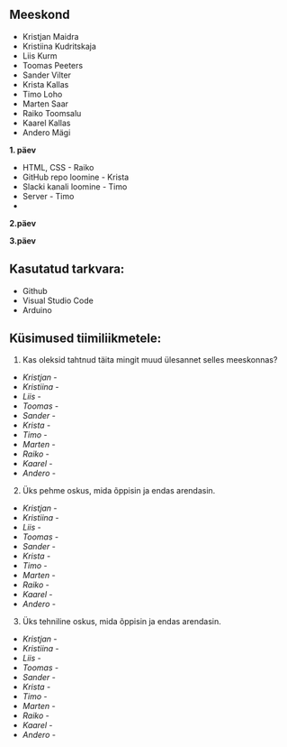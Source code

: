 ## Meeskond
- Kristjan Maidra
- Kristiina Kudritskaja
- Liis Kurm
- Toomas Peeters
- Sander Vilter
- Krista Kallas
- Timo Loho
- Marten Saar
- Raiko Toomsalu
- Kaarel Kallas
- Andero Mägi

**1. päev**

- HTML, CSS - Raiko
- GitHub repo loomine - Krista
- Slacki kanali loomine - Timo
- Server - Timo
- 

**2.päev**


**3.päev**


## Kasutatud tarkvara:
- Github
- Visual Studio Code
- Arduino

## Küsimused tiimiliikmetele: 
1. Kas oleksid tahtnud täita mingit muud ülesannet selles meeskonnas?
* _Kristjan_ -
* _Kristiina_ -
* _Liis_ -
* _Toomas_ -
* _Sander_ -
* _Krista_ -
* _Timo_ -
* _Marten_ -
* _Raiko_ -
* _Kaarel_ -
* _Andero_ -
   
2. Üks pehme oskus, mida õppisin ja endas arendasin.
* _Kristjan_ -
* _Kristiina_ -
* _Liis_ -
* _Toomas_ -
* _Sander_ -
* _Krista_ -
* _Timo_ -
* _Marten_ -
* _Raiko_ -
* _Kaarel_ -
* _Andero_ -

3. Üks tehniline oskus, mida õppisin ja endas arendasin.
* _Kristjan_ -
* _Kristiina_ -
* _Liis_ -
* _Toomas_ -
* _Sander_ -
* _Krista_ -
* _Timo_ -
* _Marten_ -
* _Raiko_ -
* _Kaarel_ -
* _Andero_ -
